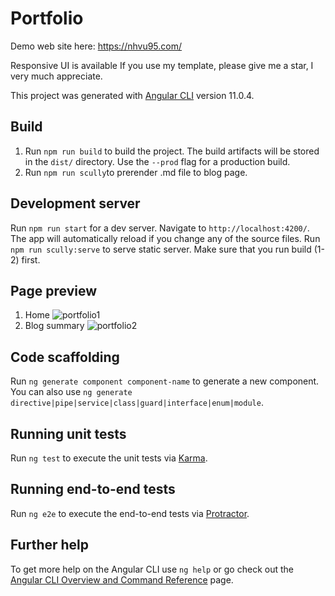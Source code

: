 # Portfolio
Demo web site here: https://nhvu95.com/

Responsive UI is available
If you use my template, please give me a star, I very much appreciate.

This project was generated with [Angular CLI](https://github.com/angular/angular-cli) version 11.0.4.

## Build
1. Run `npm run build` to build the project. The build artifacts will be stored in the `dist/` directory. Use the `--prod` flag for a production build.
2. Run `npm run scully`to prerender .md file to blog page.

## Development server
Run `npm run start` for a dev server. Navigate to `http://localhost:4200/`. The app will automatically reload if you change any of the source files.
Run `npm run scully:serve` to serve static server. Make sure that you run build (1-2) first.

## Page preview
1. Home
![portfolio1](https://user-images.githubusercontent.com/26276890/132381111-231045e3-cc7d-44d9-b886-ee28a8a18da8.png)
2. Blog summary
![portfolio2](https://user-images.githubusercontent.com/26276890/132381150-fd8ea34a-0fc2-4be4-921d-8b06d20a0487.png)

## Code scaffolding
Run `ng generate component component-name` to generate a new component. You can also use `ng generate directive|pipe|service|class|guard|interface|enum|module`.

## Running unit tests

Run `ng test` to execute the unit tests via [Karma](https://karma-runner.github.io).

## Running end-to-end tests

Run `ng e2e` to execute the end-to-end tests via [Protractor](http://www.protractortest.org/).

## Further help

To get more help on the Angular CLI use `ng help` or go check out the [Angular CLI Overview and Command Reference](https://angular.io/cli) page.
